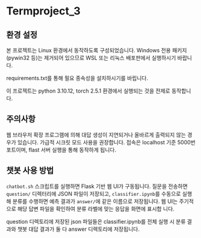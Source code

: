 # Termproject_3


## 환경 설정



본 프로젝트는 Linux 환경에서 동작하도록 구성되었습니다. Windows 전용 패키지(pywin32 등)는 제거되어 있으므로 WSL 또는 리눅스 배포판에서 실행하시기 바랍니다.

requirements.txt를 통해 필요 종속성을 설치하시기를 바립니다.

이 프로젝트는 python 3.10.12, torch 2.5.1 환경에서 실행되는 것을 전제로 동작합니다.

## 주의사항

웹 브라우저 확장 프로그램에 의해 대답 생성이 지연되거나 올바르게 출력되지 않는 경우가 있습니다.
가급적 시크릿 모드 사용을 권장합니다.
접속은 localhost 기준 5000번 포트이며, flast 서버 실행을 통해 동작하게 됩니다.

## 챗봇 사용 방법

`chatbot.sh` 스크립트를 실행하면 Flask 기반 웹 UI가 구동됩니다. 질문을 전송하면
`question/` 디렉터리에 JSON 파일이 저장되고, `classifier.ipynb`를 수동으로 실행해
분류를 수행하면 예측 결과가 `answer/`에 같은 이름으로 저장됩니다. 웹 UI는 주기적
으로 해당 답변 파일을 확인하여 분류 라벨에 맞는 응답을 화면에 표시합
니다.

question 디렉토리에 저장된 json 파일들은 classifier.ipynb를 전체 실행 시 분류 결과와 챗봇 대답 결과가 둘 다 answer 디렉토리에 저장됩니다.
